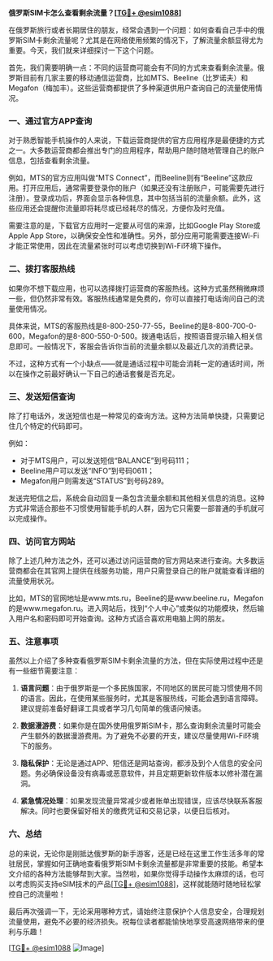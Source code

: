 **俄罗斯SIM卡怎么查看剩余流量？[[TG💪+ @esim1088](https://t.me/s/esim1088)]**

在俄罗斯旅行或者长期居住的朋友，经常会遇到一个问题：如何查看自己手中的俄罗斯SIM卡剩余流量呢？尤其是在网络使用频繁的情况下，了解流量余额显得尤为重要。今天，我们就来详细探讨一下这个问题。

首先，我们需要明确一点：不同的运营商可能会有不同的方式来查看剩余流量。俄罗斯目前有几家主要的移动通信运营商，比如MTS、Beeline（比罗诺夫）和Megafon（梅加丰）。这些运营商都提供了多种渠道供用户查询自己的流量使用情况。

### 一、通过官方APP查询

对于熟悉智能手机操作的人来说，下载运营商提供的官方应用程序是最便捷的方式之一。大多数运营商都会推出专门的应用程序，帮助用户随时随地管理自己的账户信息，包括查看剩余流量。

例如，MTS的官方应用叫做“MTS Connect”，而Beeline则有“Beeline”这款应用。打开应用后，通常需要登录你的账户（如果还没有注册账户，可能需要先进行注册）。登录成功后，界面会显示各种信息，其中包括当前的流量余额。此外，这些应用还会提醒你流量即将耗尽或已经耗尽的情况，方便你及时充值。

需要注意的是，下载官方应用时一定要从可信的来源，比如Google Play Store或Apple App Store，以确保安全性和准确性。另外，部分应用可能需要连接Wi-Fi才能正常使用，因此在流量紧张时可以考虑切换到Wi-Fi环境下操作。

### 二、拨打客服热线

如果你不想下载应用，也可以选择拨打运营商的客服热线。这种方式虽然稍微麻烦一些，但仍然非常有效。客服热线通常是免费的，你可以直接打电话询问自己的流量使用情况。

具体来说，MTS的客服热线是8-800-250-77-55，Beeline的是8-800-700-0-600，Megafon的是8-800-550-0-500。拨通电话后，按照语音提示输入相关信息即可。一般情况下，客服会告诉你当前的流量余额以及最近几次的消费记录。

不过，这种方式有一个小缺点——就是通话过程中可能会消耗一定的通话时间，所以在操作之前最好确认一下自己的通话套餐是否充足。

### 三、发送短信查询

除了打电话外，发送短信也是一种常见的查询方法。这种方法简单快捷，只需要记住几个特定的代码即可。

例如：
- 对于MTS用户，可以发送短信“BALANCE”到号码111；
- Beeline用户可以发送“INFO”到号码0611；
- Megafon用户则需发送“STATUS”到号码289。

发送完短信之后，系统会自动回复一条包含流量余额和其他相关信息的消息。这种方式非常适合那些不习惯使用智能手机的人群，因为它只需要一部普通的手机就可以完成操作。

### 四、访问官方网站

除了上述几种方法之外，还可以通过访问运营商的官方网站来进行查询。大多数运营商都会在其官网上提供在线服务功能，用户只需登录自己的账户就能查看详细的流量使用状况。

比如，MTS的官网地址是www.mts.ru，Beeline的是www.beeline.ru，Megafon的是www.megafon.ru。进入网站后，找到“个人中心”或类似的功能模块，然后输入用户名和密码即可开始查询。这种方式适合喜欢用电脑上网的朋友。

### 五、注意事项

虽然以上介绍了多种查看俄罗斯SIM卡剩余流量的方法，但在实际使用过程中还是有一些细节需要注意：

1. **语言问题**：由于俄罗斯是一个多民族国家，不同地区的居民可能习惯使用不同的语言。因此，在使用某些服务时，尤其是客服热线，可能会遇到语言障碍。建议提前准备好翻译工具或者学习几句简单的俄语问候语。

2. **数据漫游费**：如果你是在国外使用俄罗斯SIM卡，那么查询剩余流量时可能会产生额外的数据漫游费用。为了避免不必要的开支，建议尽量使用Wi-Fi环境下的服务。

3. **隐私保护**：无论是通过APP、短信还是网站查询，都涉及到个人信息的安全问题。务必确保设备没有病毒或恶意软件，并且定期更新软件版本以修补潜在漏洞。

4. **紧急情况处理**：如果发现流量异常减少或者账单出现错误，应该尽快联系客服解决。同时也要保留好相关的缴费凭证和交易记录，以便日后核对。

### 六、总结

总的来说，无论你是刚抵达俄罗斯的新手游客，还是已经在这里工作生活多年的常驻居民，掌握如何正确地查看俄罗斯SIM卡剩余流量都是非常重要的技能。希望本文介绍的各种方法能够帮到大家。当然啦，如果你觉得手动操作太麻烦的话，也可以考虑购买支持eSIM技术的产品[[TG💪+ @esim1088](https://t.me/s/esim1088)]，这样就能随时随地轻松掌控自己的流量啦！

最后再次强调一下，无论采用哪种方式，请始终注意保护个人信息安全，合理规划流量使用，避免不必要的经济损失。祝每位读者都能愉快地享受高速网络带来的便利与乐趣！

[[TG💪+ @esim1088](https://t.me/s/esim1088) ![Image](https://i.postimg.cc/4NQfJmqS/Snipaste-2025-05-13-00-14-12.png)]